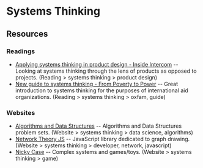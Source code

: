 # Systems Thinking

## Resources

### Readings

- [Applying systems thinking in product design - Inside Intercom](https://blog.intercom.com/applying-systems-thinking-in-product-design/) -- Looking at systems thinking through the lens of products as opposed to projects. (Reading > systems thinking > product design)
- [New guide to systems thinking - From Poverty to Power](http://oxfamblogs.org/fp2p/how-to-use-systems-thinking-in-practice-good-new-guide/) -- Great introduction to systems thinking for the purposes of international aid organizations. (Reading > systems thinking > oxfam, guide)



### Websites

- [Algorithms and Data Structures](http://madhualgo.blogspot.com/) -- Algorithms and Data Structures problem sets. (Website > systems thinking > data science, algorithms)
- [Network Theory JS](http://sigmajs.org/) -- JavaScript library dedicated to graph drawing. (Website > systems thinking > developer, network, javascript)
- [Nicky Case](http://ncase.me/) -- Complex systems and games/toys. (Website > systems thinking > game)


